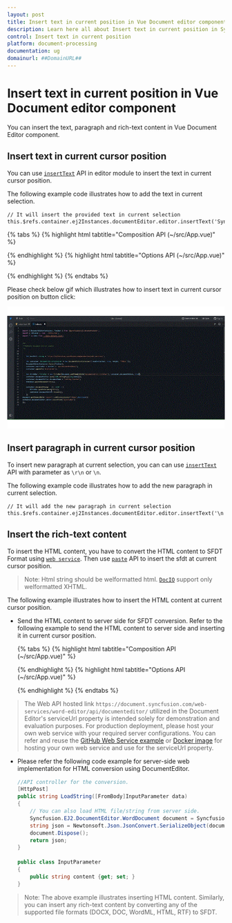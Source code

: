 ```yaml
---
layout: post
title: Insert text in current position in Vue Document editor component | Syncfusion
description: Learn here all about Insert text in current position in Syncfusion Vue Document editor component of Syncfusion Essential JS 2 and more.
control: Insert text in current position 
platform: document-processing
documentation: ug
domainurl: ##DomainURL##
---
```


# Insert text in current position in Vue Document editor component

You can insert the text, paragraph and rich-text content in Vue Document Editor component.

## Insert text in current cursor position

You can use [`insertText`](https://ej2.syncfusion.com/vue/documentation/api/document-editor/editor#inserttext) API in editor module to insert the text in current cursor position.

The following example code illustrates how to add the text in current selection.

```
// It will insert the provided text in current selection
this.$refs.container.ej2Instances.documentEditor.editor.insertText('Syncfusion');
```

{% tabs %}
{% highlight html tabtitle="Composition API (~/src/App.vue)" %}

<template>
  <div id="app">
    <div>
      <button v-on:click='insertText'>Insert Text</button>
    </div>
    <ejs-documenteditorcontainer ref='container' height="590px" id='container'
      :enableToolbar='true'></ejs-documenteditorcontainer>
  </div>
</template>
<script setup>
import { DocumentEditorContainerComponent as EjsDocumenteditorcontainer, Toolbar } from '@syncfusion/ej2-vue-documenteditor';
import { provide, ref } from 'vue';

const container = ref(null);
//Inject require modules.
provide('DocumentEditorContainer', [Toolbar]);

const insertText = function () {
  //It will insert the provided text in current selection
  container.value.ej2Instances.documentEditor.editor.insertText('Syncfusion');
}

</script>
<style>
@import "../node_modules/@syncfusion/ej2-vue-documenteditor/styles/material.css";
</style>

{% endhighlight %}
{% highlight html tabtitle="Options API (~/src/App.vue)" %}

<template>
  <div id="app">
    <div>
      <button v-on:click='insertText'>Insert Text</button>
    </div>
    <ejs-documenteditorcontainer ref='container' height="590px" id='container'
      :enableToolbar='true'></ejs-documenteditorcontainer>
  </div>
</template>
<script>
import { DocumentEditorContainerComponent, Toolbar } from '@syncfusion/ej2-vue-documenteditor';

export default {
  components: {
    'ejs-documenteditorcontainer': DocumentEditorContainerComponent
  },
  data: function () {
    return {
    };
  },
  provide: {
    //Inject require modules.
    DocumentEditorContainer: [Toolbar]
  },
  methods: {
    insertText: function () {
      //It will insert the provided text in current selection
      this.$refs.container.ej2Instances.documentEditor.editor.insertText('Syncfusion');
    }
  }
}
</script>
<style>
@import "../node_modules/@syncfusion/ej2-vue-documenteditor/styles/material.css";
</style>

{% endhighlight %}
{% endtabs %}

Please check below gif which illustrates how to insert text in current cursor position on button click:

![Insert text in current cursor position in Vue document editor](../images/insert_text.gif)

## Insert paragraph in current cursor position

To insert new paragraph at current selection, you can can use [`insertText`](https://ej2.syncfusion.com/vue/documentation/api/document-editor/editor#inserttext) API with parameter as `\r\n` or `\n`.

The following example code illustrates how to add the new paragraph in current selection.

```
// It will add the new paragraph in current selection
this.$refs.container.ej2Instances.documentEditor.editor.insertText('\n');
```

## Insert the rich-text content

To insert the HTML content, you have to convert the HTML content to SFDT Format using [`web service`](../../document-editor/web-services-overview). Then use [`paste`](https://ej2.syncfusion.com/vue/documentation/api/document-editor/editor#paste) API to insert the sfdt at current cursor position.

>Note: Html string should be welformatted html. [`DocIO`](https://help.syncfusion.com/file-formats/docio/html) support only welformatted XHTML.  

The following example illustrates how to insert the HTML content at current cursor position.

* Send the HTML content to server side for SFDT conversion. Refer to the following example to send the HTML content to server side and inserting it in current cursor position.


  {% tabs %}
  {% highlight html tabtitle="Composition API (~/src/App.vue)" %}
  
  <template>
    <div id="app">
      <ejs-documenteditorcontainer ref="container" :serviceUrl="serviceUrl" height="590px" id="container"
        :enableToolbar="true" v-on:created="onCreated.bind(this)"></ejs-documenteditorcontainer>
    </div>
  </template>
  <script setup>
  import { DocumentEditorContainerComponent as EjsDocumenteditorcontainer, Toolbar } from '@syncfusion/ej2-vue-documenteditor';
  import { provide, ref } from 'vue';

  const container = ref(null);
  const serviceUrl = 'https://document.syncfusion.com/web-services/word-editor/api/documenteditor/';

  //Inject require modules.
  provide('DocumentEditorContainer', [Toolbar]);

  const onCreated = function () {
    let htmltags =
      "<?xml version='1.0' encoding='utf - 8'?><!DOCTYPE html PUBLIC '-//W3C//DTD XHTML 1.0 Strict//EN''http://www.w3.org/TR/xhtml1/DTD/xhtml1-strict.dtd'><html xmlns ='http://www.w3.org/1999/xhtml' xml:lang='en' lang ='en'><body><h1>The img element</h1><img src='https://www.w3schools.com/images/lamp.jpg' alt ='Lamp Image' width='500' height='600'/></body></html>";
    let http = new XMLHttpRequest();
    http.open('POST', 'http://localhost:5000/api/documenteditor/LoadString');
    http.setRequestHeader('Content-Type', 'application/json;charset=UTF-8');
    http.responseType = 'json';
    http.onreadystatechange = function () {
      if (http.readyState === 4) {
        if (http.status === 200 || http.status === 304) {
          // Insert the sfdt content in cursor position using paste API
          container.value.ej2Instances.documentEditor.editor.paste(http.response);
        } else {
          alert('failed;');
        }
      }
    };

    let htmlContent = { content: htmltags };
    http.send(JSON.stringify(htmlContent));
  }
  </script>
  {% endhighlight %}
  {% highlight html tabtitle="Options API (~/src/App.vue)" %}
  
  <template>
    <div id="app">
      <ejs-documenteditorcontainer ref="container" :serviceUrl="serviceUrl" height="590px" id="container"
        :enableToolbar="true" v-on:created="onCreated.bind(this)"></ejs-documenteditorcontainer>
    </div>
  </template>
  <script>
  import { DocumentEditorContainerComponent, Toolbar } from '@syncfusion/ej2-vue-documenteditor';

  export default {
    components: {
      'ejs-documenteditorcontainer': DocumentEditorContainerComponent
    },
    data() {
      return {
        serviceUrl: 'https://document.syncfusion.com/web-services/word-editor/api/documenteditor/',
      };
    },
    provide: {
      //Inject require modules.
      DocumentEditorContainer: [Toolbar]
    },
    methods: {
      onCreated: function () {
        let htmltags =
          "<?xml version='1.0' encoding='utf - 8'?><!DOCTYPE html PUBLIC '-//W3C//DTD XHTML 1.0 Strict//EN''http://www.w3.org/TR/xhtml1/DTD/xhtml1-strict.dtd'><html xmlns ='http://www.w3.org/1999/xhtml' xml:lang='en' lang ='en'><body><h1>The img element</h1><img src='https://www.w3schools.com/images/lamp.jpg' alt ='Lamp Image' width='500' height='600'/></body></html>";
        let http = new XMLHttpRequest();
        http.open('POST', 'http://localhost:5000/api/documenteditor/LoadString');
        http.setRequestHeader('Content-Type', 'application/json;charset=UTF-8');
        http.responseType = 'json';
        http.onreadystatechange = function () {
          if (http.readyState === 4) {
            if (http.status === 200 || http.status === 304) {
              // Insert the sfdt content in cursor position using paste API
              this.$refs.container.ej2Instances.documentEditor.editor.paste(http.response);
            } else {
              alert('failed;');
            }
          }
        };

        let htmlContent = { content: htmltags };
        http.send(JSON.stringify(htmlContent));
      }
    }
  };
  </script>

  {% endhighlight %}
  {% endtabs %}
  
> The Web API hosted link `https://document.syncfusion.com/web-services/word-editor/api/documenteditor/` utilized in the Document Editor's serviceUrl property is intended solely for demonstration and evaluation purposes. For production deployment, please host your own web service with your required server configurations. You can refer and reuse the [GitHub Web Service example](https://github.com/SyncfusionExamples/EJ2-DocumentEditor-WebServices) or [Docker image](https://hub.docker.com/r/syncfusion/word-processor-server) for hosting your own web service and use for the serviceUrl property.

* Please refer the following code example for server-side web implementation for HTML conversion using DocumentEditor.

    ```c#
    //API controller for the conversion.
    [HttpPost]
    public string LoadString([FromBody]InputParameter data)
    {
        // You can also load HTML file/string from server side.
        Syncfusion.EJ2.DocumentEditor.WordDocument document = Syncfusion.EJ2.DocumentEditor.WordDocument.LoadString(data.content, FormatType.Html); // Convert the HTML to SFDT format.
        string json = Newtonsoft.Json.JsonConvert.SerializeObject(document);
        document.Dispose();
        return json;
    }

    public class InputParameter
    {
        public string content {get; set; }
    }
    ```

>Note: The above example illustrates inserting HTML content. Similarly, you can insert any rich-text content by converting any of the supported file formats (DOCX, DOC, WordML, HTML, RTF) to SFDT.